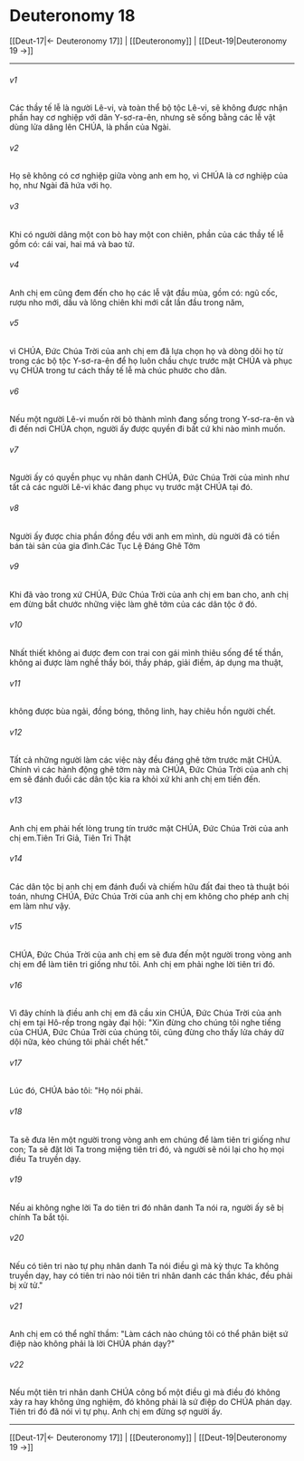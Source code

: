 # Deuteronomy 18

[[Deut-17|← Deuteronomy 17]] | [[Deuteronomy]] | [[Deut-19|Deuteronomy 19 →]]
***



###### v1 
Các thầy tế lễ là người Lê-vi, và toàn thể bộ tộc Lê-vi, sẽ không được nhận phần hay cơ nghiệp với dân Y-sơ-ra-ên, nhưng sẽ sống bằng các lễ vật dùng lửa dâng lên CHÚA, là phần của Ngài. 

###### v2 
Họ sẽ không có cơ nghiệp giữa vòng anh em họ, vì CHÚA là cơ nghiệp của họ, như Ngài đã hứa với họ. 

###### v3 
Khi có người dâng một con bò hay một con chiên, phần của các thầy tế lễ gồm có: cái vai, hai má và bao tử. 

###### v4 
Anh chị em cũng đem đến cho họ các lễ vật đầu mùa, gồm có: ngũ cốc, rượu nho mới, dầu và lông chiên khi mới cắt lần đầu trong năm, 

###### v5 
vì CHÚA, Đức Chúa Trời của anh chị em đã lựa chọn họ và dòng dõi họ từ trong các bộ tộc Y-sơ-ra-ên để họ luôn chầu chực trước mặt CHÚA và phục vụ CHÚA trong tư cách thầy tế lễ mà chúc phước cho dân. 

###### v6 
Nếu một người Lê-vi muốn rời bỏ thành mình đang sống trong Y-sơ-ra-ên và đi đến nơi CHÚA chọn, người ấy được quyền đi bất cứ khi nào mình muốn. 

###### v7 
Người ấy có quyền phục vụ nhân danh CHÚA, Đức Chúa Trời của mình như tất cả các người Lê-vi khác đang phục vụ trước mặt CHÚA tại đó. 

###### v8 
Người ấy được chia phần đồng đều với anh em mình, dù người đã có tiền bán tài sản của gia đình.Các Tục Lệ Đáng Ghê Tởm 

###### v9 
Khi đã vào trong xứ CHÚA, Đức Chúa Trời của anh chị em ban cho, anh chị em đừng bắt chước những việc làm ghê tởm của các dân tộc ở đó. 

###### v10 
Nhất thiết không ai được đem con trai con gái mình thiêu sống để tế thần, không ai được làm nghề thầy bói, thầy pháp, giải điềm, áp dụng ma thuật, 

###### v11 
không được bùa ngải, đồng bóng, thông linh, hay chiêu hồn người chết. 

###### v12 
Tất cả những người làm các việc này đều đáng ghê tởm trước mặt CHÚA. Chính vì các hành động ghê tởm này mà CHÚA, Đức Chúa Trời của anh chị em sẽ đánh đuổi các dân tộc kia ra khỏi xứ khi anh chị em tiến đến. 

###### v13 
Anh chị em phải hết lòng trung tín trước mặt CHÚA, Đức Chúa Trời của anh chị em.Tiên Tri Giả, Tiên Tri Thật 

###### v14 
Các dân tộc bị anh chị em đánh đuổi và chiếm hữu đất đai theo tà thuật bói toán, nhưng CHÚA, Đức Chúa Trời của anh chị em không cho phép anh chị em làm như vậy. 

###### v15 
CHÚA, Đức Chúa Trời của anh chị em sẽ đưa đến một người trong vòng anh chị em để làm tiên tri giống như tôi. Anh chị em phải nghe lời tiên tri đó. 

###### v16 
Vì đây chính là điều anh chị em đã cầu xin CHÚA, Đức Chúa Trời của anh chị em tại Hô-rếp trong ngày đại hội: "Xin đừng cho chúng tôi nghe tiếng của CHÚA, Đức Chúa Trời của chúng tôi, cũng đừng cho thấy lửa cháy dữ dội nữa, kẻo chúng tôi phải chết hết." 

###### v17 
Lúc đó, CHÚA bảo tôi: "Họ nói phải. 

###### v18 
Ta sẽ đưa lên một người trong vòng anh em chúng để làm tiên tri giống như con; Ta sẽ đặt lời Ta trong miệng tiên tri đó, và người sẽ nói lại cho họ mọi điều Ta truyền dạy. 

###### v19 
Nếu ai không nghe lời Ta do tiên tri đó nhân danh Ta nói ra, người ấy sẽ bị chính Ta bắt tội. 

###### v20 
Nếu có tiên tri nào tự phụ nhân danh Ta nói điều gì mà kỳ thực Ta không truyền dạy, hay có tiên tri nào nói tiên tri nhân danh các thần khác, đều phải bị xử tử." 

###### v21 
Anh chị em có thể nghĩ thầm: "Làm cách nào chúng tôi có thể phân biệt sứ điệp nào không phải là lời CHÚA phán dạy?" 

###### v22 
Nếu một tiên tri nhân danh CHÚA công bố một điều gì mà điều đó không xảy ra hay không ứng nghiệm, đó không phải là sứ điệp do CHÚA phán dạy. Tiên tri đó đã nói vì tự phụ. Anh chị em đừng sợ người ấy.

***
[[Deut-17|← Deuteronomy 17]] | [[Deuteronomy]] | [[Deut-19|Deuteronomy 19 →]]
